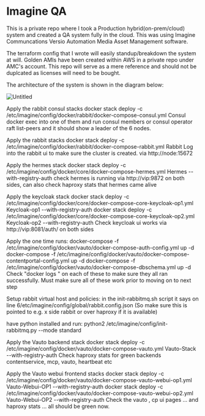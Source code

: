 # Imagine QA

This is a private repo where I took a Production hybrid(on-prem/cloud) system and created a QA system fully in the cloud. This was using Imagine Communcations Versio Automation Media Asset Management software. 

The terraform config that I wrote will easily standup/breakdown the system at will. Golden AMIs have been created within AWS in a private repo under AMC's account. This repo will serve as a mere reference and should not be duplcated as licenses will need to be bought. 

The architecture of the system is shown in the diagram below:

![Untitled](https://user-images.githubusercontent.com/31706314/227219936-6279fa4f-1c6f-45aa-99c1-5ffe485147c4.png)


Apply the rabbit consul stacks
docker stack deploy -c /etc/imagine/config/docker/rabbit/docker-compose-consul.yml Consul
docker exec into one of them and run consul members or consul operator raft list-peers and it should show a leader of the 6 nodes.

Apply the rabbit stacks
docker stack deploy -c /etc/imagine/config/docker/rabbit/docker-compose-rabbit.yml Rabbit
Log into the rabbit ui to make sure the cluster is created. via http://node:15672

Apply the hermes stack
docker stack deploy -c /etc/imagine/config/docker/core/docker-compose-hermes.yml Hermes --with-registry-auth
check hermes is running via http://vip:9872 on both sides, can also check haproxy stats that hermes came alive

Apply the keycloak stack
docker stack deploy -c /etc/imagine/config/docker/core/docker-compose-core-keycloak-op1.yml Keycloak-op1 --with-registry-auth
docker stack deploy -c /etc/imagine/config/docker/core/docker-compose-core-keycloak-op2.yml Keycloak-op2 --with-registry-auth
Check keycloak ui works via http://vip:8081/auth/ on both sides

Apply the one time runs:
docker-compose -f /etc/imagine/config/docker/vauto/docker-compose-auth-config.yml up -d
docker-compose -f /etc/imagine/config/docker/vauto/docker-compose-contentportal-config.yml up -d
docker-compose -f /etc/imagine/config/docker/vauto/docker-compose-dbschema.yml up -d
Check "docker logs <containerid>" on each of these to make sure they all ran successfully.
Must make sure all of these work prior to moving on to next step

Setup rabbit virtual host and policies:
in the init-rabbitmq.sh script it says on line 6/etc/imagine/config/global/rabbit.config.json (So make sure this is pointed to e.g. x side rabbit or over haproxy if it is available)

have python installed and run:
python2 /etc/imagine/config/init-rabbitmq.py --mode standard

Apply the Vauto backend stack
docker stack deploy -c /etc/imagine/config/docker/vauto/docker-compose-vauto.yml Vauto-Stack --with-registry-auth
Check haproxy stats for green backends contentservice, mcp, vauto, heartbeat etc

Apply the Vauto webui frontend stacks
docker stack deploy -c /etc/imagine/config/docker/vauto/docker-compose-vauto-webui-op1.yml Vauto-Webui-OP1 --with-registry-auth
docker stack deploy -c /etc/imagine/config/docker/vauto/docker-compose-vauto-webui-op2.yml Vauto-Webui-OP2 --with-registry-auth
Check the vauto , cp ui pages ... and haproxy stats ... all should be green now.

